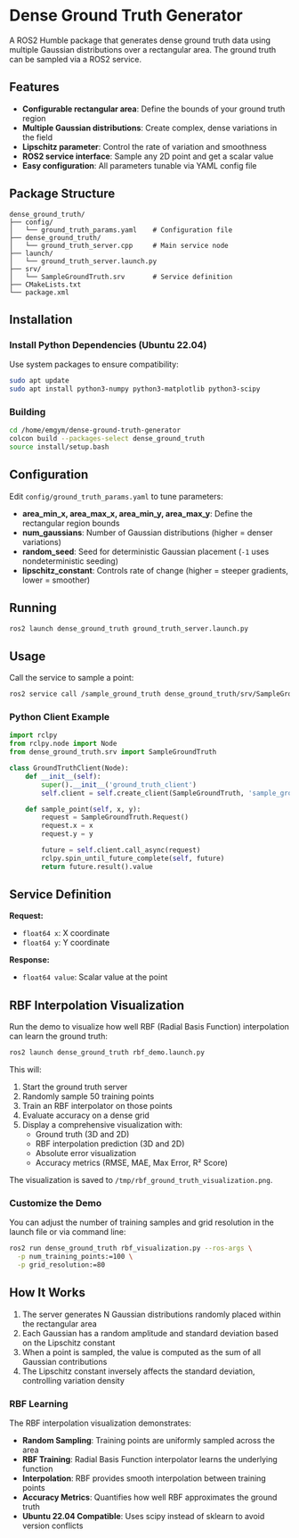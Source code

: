 # Dense Ground Truth Generator

A ROS2 Humble package that generates dense ground truth data using multiple Gaussian distributions over a rectangular area. The ground truth can be sampled via a ROS2 service.

## Features

- **Configurable rectangular area**: Define the bounds of your ground truth region
- **Multiple Gaussian distributions**: Create complex, dense variations in the field
- **Lipschitz parameter**: Control the rate of variation and smoothness
- **ROS2 service interface**: Sample any 2D point and get a scalar value
- **Easy configuration**: All parameters tunable via YAML config file

## Package Structure

```
dense_ground_truth/
├── config/
│   └── ground_truth_params.yaml    # Configuration file
├── dense_ground_truth/
│   └── ground_truth_server.cpp     # Main service node
├── launch/
│   └── ground_truth_server.launch.py
├── srv/
│   └── SampleGroundTruth.srv       # Service definition
├── CMakeLists.txt
└── package.xml
```

## Installation

### Install Python Dependencies (Ubuntu 22.04)

Use system packages to ensure compatibility:
```bash
sudo apt update
sudo apt install python3-numpy python3-matplotlib python3-scipy
```

### Building

```bash
cd /home/emgym/dense-ground-truth-generator
colcon build --packages-select dense_ground_truth
source install/setup.bash
```

## Configuration

Edit `config/ground_truth_params.yaml` to tune parameters:

- **area_min_x, area_max_x, area_min_y, area_max_y**: Define the rectangular region bounds
- **num_gaussians**: Number of Gaussian distributions (higher = denser variations)
- **random_seed**: Seed for deterministic Gaussian placement (`-1` uses nondeterministic seeding)
- **lipschitz_constant**: Controls rate of change (higher = steeper gradients, lower = smoother)

## Running

```bash
ros2 launch dense_ground_truth ground_truth_server.launch.py
```

## Usage

Call the service to sample a point:

```bash
ros2 service call /sample_ground_truth dense_ground_truth/srv/SampleGroundTruth "{x: 50.0, y: 50.0}"
```

### Python Client Example

```python
import rclpy
from rclpy.node import Node
from dense_ground_truth.srv import SampleGroundTruth

class GroundTruthClient(Node):
    def __init__(self):
        super().__init__('ground_truth_client')
        self.client = self.create_client(SampleGroundTruth, 'sample_ground_truth')

    def sample_point(self, x, y):
        request = SampleGroundTruth.Request()
        request.x = x
        request.y = y

        future = self.client.call_async(request)
        rclpy.spin_until_future_complete(self, future)
        return future.result().value
```

## Service Definition

**Request:**
- `float64 x`: X coordinate
- `float64 y`: Y coordinate

**Response:**
- `float64 value`: Scalar value at the point

## RBF Interpolation Visualization

Run the demo to visualize how well RBF (Radial Basis Function) interpolation can learn the ground truth:

```bash
ros2 launch dense_ground_truth rbf_demo.launch.py
```

This will:
1. Start the ground truth server
2. Randomly sample 50 training points
3. Train an RBF interpolator on those points
4. Evaluate accuracy on a dense grid
5. Display a comprehensive visualization with:
   - Ground truth (3D and 2D)
   - RBF interpolation prediction (3D and 2D)
   - Absolute error visualization
   - Accuracy metrics (RMSE, MAE, Max Error, R² Score)

The visualization is saved to `/tmp/rbf_ground_truth_visualization.png`.

### Customize the Demo

You can adjust the number of training samples and grid resolution in the launch file or via command line:

```bash
ros2 run dense_ground_truth rbf_visualization.py --ros-args \
  -p num_training_points:=100 \
  -p grid_resolution:=80
```

## How It Works

1. The server generates N Gaussian distributions randomly placed within the rectangular area
2. Each Gaussian has a random amplitude and standard deviation based on the Lipschitz constant
3. When a point is sampled, the value is computed as the sum of all Gaussian contributions
4. The Lipschitz constant inversely affects the standard deviation, controlling variation density

### RBF Learning

The RBF interpolation visualization demonstrates:
- **Random Sampling**: Training points are uniformly sampled across the area
- **RBF Training**: Radial Basis Function interpolator learns the underlying function
- **Interpolation**: RBF provides smooth interpolation between training points
- **Accuracy Metrics**: Quantifies how well RBF approximates the ground truth
- **Ubuntu 22.04 Compatible**: Uses scipy instead of sklearn to avoid version conflicts
